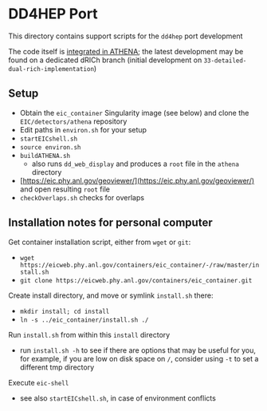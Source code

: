 # DD4HEP Port

This directory contains support scripts for the `dd4hep` port development

The code itself is [integrated in ATHENA](https://eicweb.phy.anl.gov/EIC/detectors/athena/-/tree/master); the latest development may be found on a dedicated dRICh branch (initial development on `33-detailed-dual-rich-implementation`)


## Setup

- Obtain the `eic_container` Singularity image (see below) and clone the 
`EIC/detectors/athena` repository
- Edit paths in `environ.sh` for your setup
- `startEICshell.sh`
- `source environ.sh`
- `buildATHENA.sh`
  - also runs `dd_web_display` and produces a `root` file in the `athena`
    directory
- [https://eic.phy.anl.gov/geoviewer/](https://eic.phy.anl.gov/geoviewer/)
  and open resulting `root` file
- `checkOverlaps.sh` checks for overlaps


## Installation notes for personal computer

Get container installation script, either from `wget` or `git`:
- `wget https://eicweb.phy.anl.gov/containers/eic_container/-/raw/master/install.sh`
- `git clone https://eicweb.phy.anl.gov/containers/eic_container.git`

Create install directory, and move or symlink `install.sh` there:
- `mkdir install; cd install`
- `ln -s ../eic_container/install.sh ./`

Run `install.sh` from within this `install` directory
  - run `install.sh -h` to see if there are options that may be useful
    for you, for example, if you are low on disk space on `/`, consider
    using `-t` to set a different tmp directory

Execute `eic-shell`
- see also `startEICshell.sh`, in case of environment conflicts
